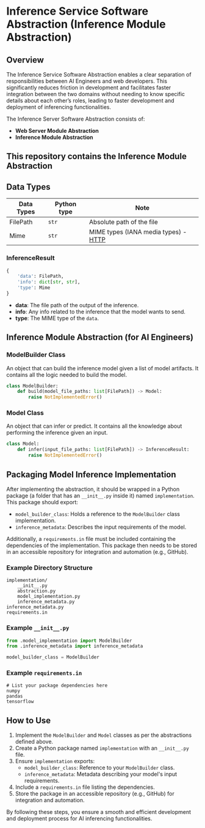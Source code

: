 # Inference Service Software Abstraction (Inference Module Abstraction)

## Overview

The Inference Service Software Abstraction enables a clear separation of responsibilities between AI Engineers and web developers. This significantly reduces friction in development and facilitates faster integration between the two domains without needing to know specific details about each other’s roles, leading to faster development and deployment of inferencing functionalities.

The Inference Server Software Abstraction consists of:
- **Web Server Module Abstraction**
- **Inference Module Abstraction**

## This repository contains the Inference Module Abstraction

## Data Types

| Data Types   | Python type | Note                                                         |
|--------------|--------------|--------------------------------------------------------------|
| FilePath     | `str`        | Absolute path of the file                                    |
| Mime         | `str`        | MIME types (IANA media types) - [HTTP](https://www.iana.org/assignments/media-types/media-types.xhtml) | [MDN](https://developer.mozilla.org/en-US/docs/Web/HTTP/Basics_of_HTTP/MIME_types) |

### InferenceResult

```python
{
    'data': FilePath,
    'info': dict[str, str],
    'type': Mime
}
```
- **data**: The file path of the output of the inference.
- **info**: Any info related to the inference that the model wants to send.
- **type**: The MIME type of the `data`.

## Inference Module Abstraction (for AI Engineers)

### ModelBuilder Class

An object that can build the inference model given a list of model artifacts. It contains all the logic needed to build the model.

```python
class ModelBuilder:
    def build(model_file_paths: list[FilePath]) -> Model:
        raise NotImplementedError()
```

### Model Class

An object that can infer or predict. It contains all the knowledge about performing the inference given an input.

```python
class Model:
    def infer(input_file_paths: list[FilePath]) -> InferenceResult:
        raise NotImplementedError()
```

## Packaging Model Inference Implementation

After implementing the abstraction, it should be wrapped in a Python package (a folder that has an `__init__.py` inside it) named `implementation`. This package should export:
- `model_builder_class`: Holds a reference to the `ModelBuilder` class implementation.
- `inference_metadata`: Describes the input requirements of the model.

Additionally, a `requirements.in` file must be included containing the dependencies of the implementation. This package then needs to be stored in an accessible repository for integration and automation (e.g., GitHub).

### Example Directory Structure

```
implementation/
    __init__.py
    abstraction.py
    model_implementation.py
    inference_metadata.py
inference_metadata.py
requirements.in
```

### Example `__init__.py`

```python
from .model_implementation import ModelBuilder
from .inference_metadata import inference_metadata

model_builder_class = ModelBuilder
```

### Example `requirements.in`

```
# List your package dependencies here
numpy
pandas
tensorflow
```

## How to Use

1. Implement the `ModelBuilder` and `Model` classes as per the abstractions defined above.
2. Create a Python package named `implementation` with an `__init__.py` file.
3. Ensure `implementation` exports:
   - `model_builder_class`: Reference to your `ModelBuilder` class.
   - `inference_metadata`: Metadata describing your model's input requirements.
4. Include a `requirements.in` file listing the dependencies.
5. Store the package in an accessible repository (e.g., GitHub) for integration and automation.

By following these steps, you ensure a smooth and efficient development and deployment process for AI inferencing functionalities.